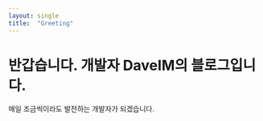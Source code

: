 ```yaml
---
layout: single
title:  "Greeting"
---
```


# 반갑습니다. 개발자 DaveIM의 블로그입니다.

매일 조금씩이라도 발전하는 개발자가 되겠습니다.
